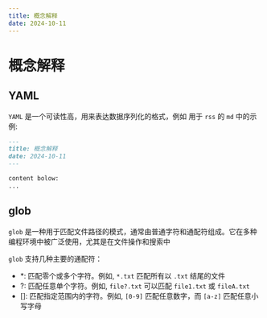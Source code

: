 ```yaml
---
title: 概念解释
date: 2024-10-11
---
```


# 概念解释

## YAML

`YAML` 是一个可读性高，用来表达数据序列化的格式，例如 用于 `rss` 的 `md` 中的示例:

```markdown
---
title: 概念解释
date: 2024-10-11
---

content bolow:
...
```

## glob

`glob` 是一种用于匹配文件路径的模式，通常由普通字符和通配符组成。它在多种编程环境中被广泛使用，尤其是在文件操作和搜索中

`glob` 支持几种主要的通配符：
- \*: 匹配零个或多个字符。例如, `*.txt` 匹配所有以 `.txt` 结尾的文件
- ?: 匹配任意单个字符。例如, `file?.txt` 可以匹配 `file1.txt` 或 `fileA.txt`
- []: 匹配指定范围内的字符。例如, `[0-9]` 匹配任意数字，而 `[a-z]` 匹配任意小写字母